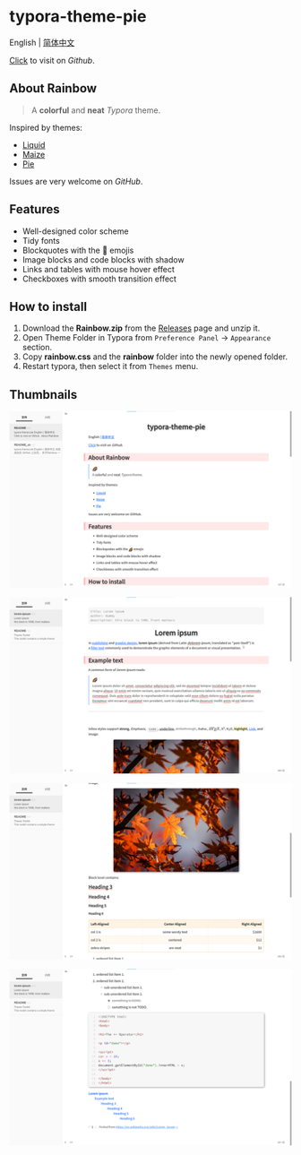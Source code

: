# typora-theme-pie

English | [简体中文](README_zh.md)

[Click]() to visit on *Github*.

## About Rainbow

> A **colorful** and **neat** *Typora* theme.

Inspired by themes:

+ [Liquid](https://github.com/Fentaniao/Liquid)
+ [Maize](https://github.com/BEATREE/typora-maize-theme)
+ [Pie](https://github.com/kevinzhao2233/typora-theme-pie)

Issues are very welcome on *GitHub*.

## Features

+ Well-designed color scheme
+ Tidy fonts
+ Blockquotes with the :rainbow: emojis
+ Image blocks and code blocks with shadow
+ Links and tables with mouse hover effect
+ Checkboxes with smooth transition effect

## How to install

1. Download the **Rainbow.zip** from the [Releases](https://github.com/Fentaniao/Liquid/releases) page and unzip it.
2. Open Theme Folder in Typora from `Preference Panel` → `Appearance` section.
1. Copy **rainbow.css** and the **rainbow** folder into the newly opened folder.
2. Restart typora, then select it from `Themes` menu.

## Thumbnails

![pic1](pic1.png)

![pic2](pic2.png)

![pic3](pic3.png)

![pic4](pic4.png)
